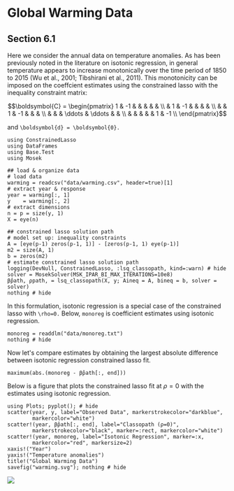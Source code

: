 # Global Warming Data  
## Section 6.1

Here we consider the annual data on temperature anomalies. As has been previously noted in the literature on isotonic regression, in general temperature appears to increase monotonically over the time period of 1850 to 2015 (Wu et al., 2001; Tibshirani et al., 2011). This monotonicity can be imposed on the coeffcient estimates using the constrained lasso with the inequality constraint matrix:

```math
\boldsymbol{C} = \begin{pmatrix} 
1 & -1 &     &    	  &       & 	& \\
  & 1  & -1  &    	  &  		&	& \\
  &    &  1  & -1 	  & 		& 	& \\
  &		&		& \ddots & \ddots &  & \\
  &		&		&		 &			& 1 & -1 \\
\end{pmatrix}
```
and ``\boldsymbol{d} = \boldsymbol{0}.``


```@setup warming
using ConstrainedLasso 
using DataFrames
using Base.Test
using Mosek 
```

```@example warming
## load & organize data
# load data 
warming = readcsv("data/warming.csv", header=true)[1]
# extract year & response
year = warming[:, 1]
y    = warming[:, 2]
# extract dimensions
n = p = size(y, 1)
X = eye(n)

## constrained lasso solution path 
# model set up: inequality constraints
A = [eye(p-1) zeros(p-1, 1)] - [zeros(p-1, 1) eye(p-1)]
m2 = size(A, 1)
b = zeros(m2)
# estimate constrained lasso solution path
logging(DevNull, ConstrainedLasso, :lsq_classopath, kind=:warn) # hide 
solver = MosekSolver(MSK_IPAR_BI_MAX_ITERATIONS=10e8)
β̂path, ρpath, = lsq_classopath(X, y; Aineq = A, bineq = b, solver = solver) 
nothing # hide
```
In this formulation, isotonic regression is a special case of the constrained lasso with ``\rho=0.``
Below, `monoreg` is coefficient estimates using isotonic regression. 

```@example warming 
monoreg = readdlm("data/monoreg.txt")
nothing # hide 
```
Now let's compare estimates by obtaining the largest absolute difference between isotonic regression constrained lasso fit. 

```@example warming 
maximum(abs.(monoreg - β̂path[:, end]))
```
Below is a figure that plots the constrained lasso fit at $\rho = 0$ with the estimates using isotonic regression.

```@example warming 
using Plots; pyplot(); # hide
scatter(year, y, label="Observed Data", markerstrokecolor="darkblue", 
        markercolor="white")
scatter!(year, β̂path[:, end], label="Classopath (ρ=0)", 
        markerstrokecolor="black", marker=:rect, markercolor="white")
scatter!(year, monoreg, label="Isotonic Regression", marker=:x,
        markercolor="red", markersize=2)
xaxis!("Year") 
yaxis!("Temperature anomalies")
title!("Global Warming Data")
savefig("warming.svg"); nothing # hide
```
![](warming.svg)
